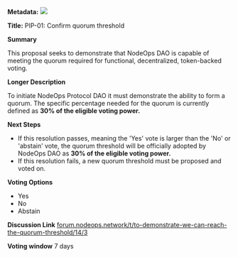 **Metadata:** [![](https://img.shields.io/badge/Status-Voting-blue)]()

**Title:** PIP-01: Confirm quorum threshold

**Summary**

This proposal seeks to demonstrate that NodeOps DAO is capable of meeting the quorum required for functional, decentralized, token-backed voting.

**Longer Description**

To initiate NodeOps Protocol DAO it must demonstrate the ability to form a quorum. The specific percentage needed for the quorum is currently defined as **30% of the eligible voting power.**

**Next Steps**

- If this resolution passes, meaning the 'Yes' vote is larger than the 'No' or 'abstain' vote, the quorum threshold will be officially adopted by NodeOps DAO as **30% of the eligible voting power.**
- If this resolution fails, a new quorum threshold must be proposed and voted on.

**Voting Options**

- Yes
- No
- Abstain

**Discussion Link**
[forum.nodeops.network/t/to-demonstrate-we-can-reach-the-quorum-threshold/14/3](https://forum.nodeops.network/t/to-demonstrate-we-can-reach-the-quorum-threshold/14/3)

**Voting window**
7 days
